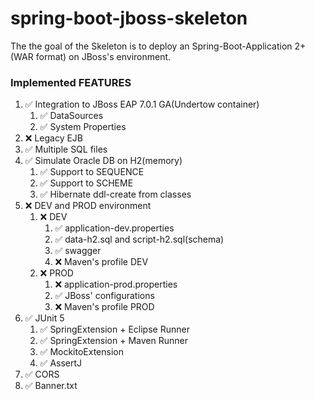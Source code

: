 # spring-boot-jboss-skeleton

The the goal of the Skeleton is to deploy an Spring-Boot-Application 2+ (WAR format) on JBoss's environment.

### Implemented FEATURES

1. ✅ Integration to JBoss EAP 7.0.1 GA(Undertow container)
	1. ✅ DataSources
	1. ✅ System Properties
1. ❌ Legacy EJB	
1. ✅ Multiple SQL files
1. ✅ Simulate Oracle DB on H2(memory)
    1. ✅ Support to SEQUENCE
    1. ✅ Support to SCHEME
	1. ✅ Hibernate ddl-create from classes
1. ❌ DEV and PROD environment
    1. ❌ DEV
		1. ✅ application-dev.properties
		1. ✅ data-h2.sql and script-h2.sql(schema)
		1. ✅ swagger
		1. ❌ Maven's profile DEV
	1. ❌ PROD
		1. ❌ application-prod.properties
		1. ✅ JBoss' configurations		
		1. ❌ Maven's profile PROD
1. ✅ JUnit 5
	1. ✅ SpringExtension + Eclipse Runner
	1. ✅ SpringExtension + Maven Runner
	1. ✅ MockitoExtension
	1. ✅ AssertJ
1. ✅ CORS
1. ✅ Banner.txt
